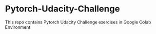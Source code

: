# Pytorch-Udacity-Challenge
This repo contains Pytorch Udacity Challenge exercises in Google Colab Environment.
